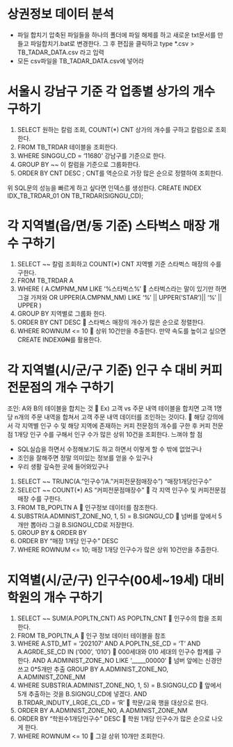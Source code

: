 # 상권정보 데이터 분석
- 파일 합치기
압축된 파일들을 하나의 폴더에 파일 해제를 하고 새로운 txt문서를 만들고 파일합치기.bat로 변경한다.
그 후 편집을 클릭하고 type *.csv > TB_TADAR_DATA.csv 라고 입력
- 모든 csv파일을 TB_TADAR_DATA.csv에 넣어라

# 서울시 강남구 기준 각 업종별 상가의 개수 구하기
1. SELECT 원하는 칼럼 조회, COUNT(*) CNT 상가의 개수를 구하고 칼럼으로 조회한다.
2. FROM TB_TRDAR 테이블을 조회한다.
3. WHERE SINGGU_CD = ‘11680’ 강남구를 기준으로 한다.
4. GROUP BY ~~ 이 칼럼을 기준으로 그룹화한다.
5. ORDER BY CNT DESC ; CNT를 역순으로 가장 많은 순으로 정렬하여 조회한다.

위 SQL문의 성능을 빠르게 하고 싶다면 인덱스를 생성한다.
CREATE INDEX IDX_TB_TRDAR_01 ON TB_TRDAR(SIGNGU_CD);

# 각 지역별(읍/면/동 기준) 스타벅스 매장 개수 구하기
1. SELECT ~~ 칼럼 조회하고 COUNT(*) CNT 지역별 기준 스타벅스 매장의 수를 구한다.
2. FROM TB_TRDAR A
3. WHERE ( A.CMPNM_NM LIKE ‘%스타벅스%’   스타벅스라는 말이 있기만 하면 그걸 가져와
	OR UPPER(A.CMPNM_NM) LIKE ‘%’ || UPPER(‘STAR’)|| ‘%’ || UPPER
	)
4. GROUP BY 지역별로 그룹화 한다.
5. ORDER BY CNT DESC  스타벅스 매장의 개수가 많은 순으로 정렬한다.
6. WHERE ROWNUM <= 10  상위 10건만을 추출한다.
만약 속도를 높이고 싶으면 CREATE INDEX~~ON~~를 활용한다.

# 각 지역별(시/군/구 기준) 인구 수 대비 커피전문점의 개수 구하기
조인: A와 B의 테이블을 합치는 것
	Ex) 고객 vs 주문 내역 테이블을 합치면 고객 1명 당 n개의 주문 내역을 합쳐서 고객 주문 내역 데이터를 조인하는 것이다.
	해당 강의에서 각 지역별 인구 수 및 해당 지역에 존재하는 커피 전문점의 개수를 구한 후 커피 전문점 1개당 인구 수를 구해서 인구 수가 많은 상위 10건을 조회한다.
느껴야 할 점
-	SQL실습을 하면서 수정해보기도 하고 하면서 이렇게 할 수 밖에 없었구나
-	조인을 잘해주면 정말 의미있는 정보를 얻을 수 있구나
-	우리 생활 깊숙한 곳에 들어와있구나

1. SELECT ~~ TRUNC(A.”인구수”/A.”커피전문점매장수”) “매장1개당인구수”
2. SELECT ~~ COUNT(*) AS “커피전문점매장수”  각 지역 인구수 및 커피전문점 매장 수를 구한다.
3. FROM TB_POPLTN A  인구정보 데이터를 참조한다.
4. SUBSTR(A.ADMINIST_ZONE_NO, 1, 5) = B.SIGNGU_CD  넘버를 앞에서 5개만 뽑아라 그걸 B.SIGNGU_CD로 저장한다.
5. GROUP BY & ORDER BY
6. ORDER BY “매장 1개당 인구수” DESC
7. WHERE ROWNUM <= 10; 매장 1개당 인구수가 많은 상위 10건만을 추출한다.

# 지역별(시/군/구) 인구수(00세~19세) 대비 학원의 개수 구하기
1. SELECT ~~ SUM(A.POPLTN_CNT) AS POPLTN_CNT  인구수의 합을 조회한다.
2. FROM TB_POPLTN_A  인구 정보 데이터 테이블을 참조
3. WHERE A.STD_MT = ‘202107’
	AND A.POPLTN_SE_CD = ‘T’
	AND A.AGRDE_SE_CD IN (‘000’, ‘010’)  000세대와 010 세대의 인구수 합계를 구한다.
	AND A.ADMINIST_ZONE_NO LIKE ‘_____00000’  넘버 앞에는 신경안쓰고 0*5개만 추출
	GROUP BY A.ADMINIST_ZONE_NO, A.ADMINIST_ZONE_NM
4. WHERE SUBSTR(A.ADMINIST_ZONE_NO, 1, 5) = B.SIGNGU_CD  앞에서 5개 추출하는 것을 B.SIGNGU_CD에 넣겠다.
	AND B.TRDAR_INDUTY_LRGE_CL_CD = ‘R’  학문/교육 행을 대상으로 한다.
5. ORDER BY A.ADMINIST_ZONE_NO, A.ADMINIST_ZONE_NM
6. ORDER BY “학원수1개당인구수” DESC  학원 1개당 인구수가 많은 순으로 나오게 한다.
7. WHERE ROWNUM <= 10  그걸 상위 10개만 조회한다.
